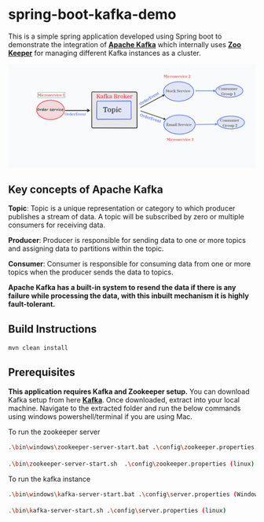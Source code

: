 # spring-boot-kafka-demo

This is a simple spring application developed using Spring boot to demonstrate the integration of **[Apache Kafka](https://kafka.apache.org/)** which internally uses **[Zoo Keeper](https://zookeeper.apache.org/)** for managing different Kafka instances as a cluster. 

![Screenshot](KafkaDigram.png)

## Key concepts of Apache Kafka

**Topic**: Topic is a unique representation or category to which producer publishes a stream of data. A topic will be subscribed by zero or multiple consumers for receiving data.

**Producer**: Producer is responsible for sending data to one or more topics and assigning data to partitions within the topic.

**Consumer**: Consumer is responsible for consuming data from one or more topics when the producer sends the data to topics.

**Apache Kafka has a built-in system to resend the data if there is any failure while processing the data, with this inbuilt mechanism it is highly fault-tolerant.**

## Build Instructions

```bash
mvn clean install
```

## Prerequisites
**This application requires Kafka and Zookeeper setup.**
You can download Kafka setup from here **[Kafka](https://kafka.apache.org/downloads)**. Once downloaded, extract into your local machine. Navigate to the extracted folder and run the below commands using windows powershell/terminal if you are using Mac.

To run the zookeeper server

```bash
.\bin\windows\zookeeper-server-start.bat .\config\zookeeper.properties (Windows)

.\bin\zookeeper-server-start.sh  .\config\zookeeper.properties (linux)

```
To run the kafka instance

```bash
.\bin\windows\kafka-server-start.bat .\config\server.properties (Windows)

.\bin\kafka-server-start.sh .\config\server.properties (linux)
```

